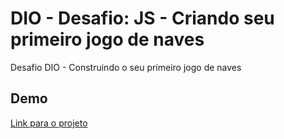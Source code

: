# DIO - Desafio: JS - Criando seu primeiro jogo de naves
Desafio DIO - Construindo o seu primeiro jogo de naves

## Demo
[Link para o projeto](https://douglasleal.github.io/dio-desafio-js-primeiro-jogo-de-naves// "Link para o projeto")
